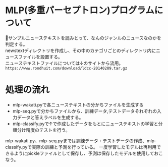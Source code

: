 # MLP(多重パーセプトロン)プログラムについて
サンプルニューステキストを読みとって、なんのジャンルのニュースなのかを判定する。  
newstextディレクトリを作成し、その中のカテゴリごとのディレクトリ内にニュースファイルを設置する。  
ニューステキストファイルについては↓のサイトから流用。  
`https://www.rondhuit.com/download/ldcc-20140209.tar.gz`

# 処理の流れ
- mlp-wakati.pyで各ニューステキストの分かちファイルを生成する
- mlp-seq.pyで分かちファイルから、訓練データ,テストデータそれぞれの入力データと答えラベルを生成する。
- mlp-classify.pyで↑で作成したデータをもとにニューステキストの学習と分類分け精度のテストを行う。

mlp-wakati.py、mlp-seq.pyまでは訓練データ・テストデータの作成、mlp-classify.pyで実際の訓練と予測を行っている。
一度学習したモデルは再利用できるようにpickleファイルとして保存し、予測は保存したモデルを使用しておこなう。
